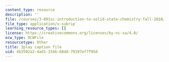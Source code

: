 ```yaml
---
content_type: resource
description: ''
file: /courses/3-091sc-introduction-to-solid-state-chemistry-fall-2010/4b3502a24ad1154668dd79197ef7f95d_kZJgJCxcHZE.srt
file_type: application/x-subrip
learning_resource_types: []
license: https://creativecommons.org/licenses/by-nc-sa/4.0/
ocw_type: OCWFile
resourcetype: Other
title: 3play caption file
uid: 4b3502a2-4ad1-1546-68dd-79197ef7f95d
---
```

